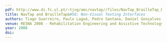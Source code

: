```yaml
---
pdf: http://www.di.fc.ul.pt/~tjvg/amc/navtap//files/NavTap_BrailleTap_RESNA08.pdf
title: NavTap and BrailleTap&#58; Non-Visual Texting Interfaces
authors: Tiago Guerreiro, Paulo Lagoá, Pedro Santana, Daniel Gonçalves, Joaquim Jorge
venue: RESNA 2008 - Rehabilitation Engineering and Assistive Technology Society of North America Conference. Arlington, Virginia, USA, June, 2008
year: 2008
doi: 
---
```

